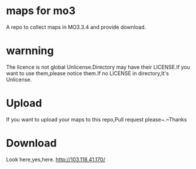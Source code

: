 # maps for mo3
A repo to collect maps in MO3.3.4 and provide download.

# warnning
The licence is not global Unlicense.Directory may have their LICENSE.If you want to use them,please notice them.If no LICENSE in directory,It's Unlicense.

# Upload
If you want to upload your maps to this repo,Pull request please~.~Thanks

# Download
Look here,yes,here.
http://103.118.41.170/
